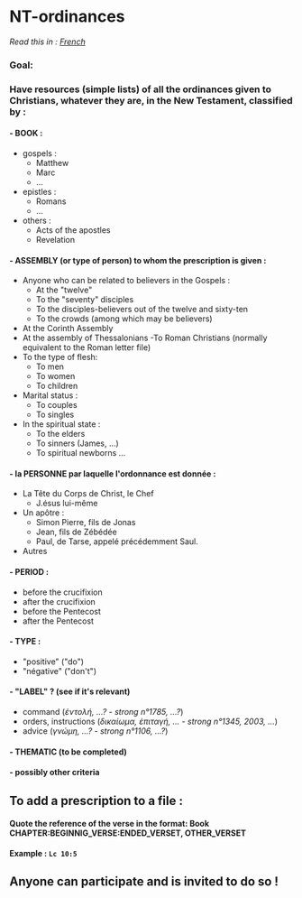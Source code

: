 # NT-ordinances

*Read this in : [French](README.md)*

  ### Goal: 
  ### Have resources (simple lists) of all the ordinances given to Christians, whatever they are, in the New Testament, classified by :
 
#### - BOOK :
  - gospels :
    - Matthew
    - Marc
    - …
  - epistles : 
    - Romans
    -  …
  - others : 
    - Acts of the apostles
    - Revelation
 #### - ASSEMBLY (or type of person) to whom the prescription is given : 
  - Anyone who can be related to believers in the Gospels :
    - At the "twelve"
    - To the "seventy" disciples
    - To the disciples-believers out of the twelve and sixty-ten 
    - To the crowds (among which may be believers)
  - At the Corinth Assembly
  - At the assembly of Thessalonians
  -To Roman Christians (normally equivalent to the Roman letter file)
  - To the type of flesh:
     - To men
     - To women
     - To children
   - Marital status :
     - To couples
     - To singles
   - In the spiritual state :
     - To the elders
     - To sinners (James, ...)
     - To spiritual newborns
  …
  
 
 #### - la PERSONNE par laquelle l'ordonnance est donnée :
  - La Tête du Corps de Christ, le Chef
    - J.ésus lui-même
  - Un apôtre :
    - Simon Pierre, fils de Jonas
    - Jean, fils de Zébédée
    - Paul, de Tarse, appelé précédemment Saul.
  - Autres
    
 
 #### - PERIOD :
  - before the crucifixion
  - after the crucifixion
  - before the Pentecost
  - after the Pentecost
  
 #### - TYPE :
  - "positive" ("do")
  - "négative" ("don't")
 
 #### - "LABEL" ? (see if it's relevant)
  - command (*ἐντολή, …? - strong n°1785, …?*)
  - orders, instructions (*δικαίωμα, ἐπιταγή, … - strong n°1345, 2003, …*)
  - advice (*γνώμη, …? - strong n°1106, …?*)
  
 #### - THEMATIC (to be completed)
 #### - possibly other criteria
 
 
 
 ## To add a prescription to a file :
  #### Quote the reference of the verse in the format: Book CHAPTER:BEGINNIG_VERSE:ENDED_VERSET, OTHER_VERSET
  
 **Example : `Lc 10:5`**  
  
 ## Anyone can participate and is invited to do so !
 

